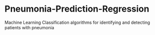 # Pneumonia-Prediction-Regression
Machine Learning Classification algorithms for identifying and detecting patients with pneumonia
